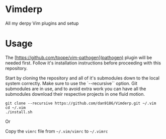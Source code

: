 # Vimderp
All my derpy Vim plugins and setup

# Usage
The [https://github.com/tpope/vim-pathogen](pathogen) plugin will be needed first.  Follow it's installation instructions before proceeding with this repository.

Start by cloning the repository and all of it's submodules down to the local system correctly.  Make sure to use the `--recursive`` option.  Git submodules are in use, and to avoid extra work you can have all the submodules download their respective projects in one fluid motion.

```
git clone --recursive https://github.com/dan9186/Vimderp.git ~/.vim
cd ~/.vim
./install.sh
```
Or

Copy the `vimrc` file from `~/.vim/vimrc` to `~/.vimrc`
